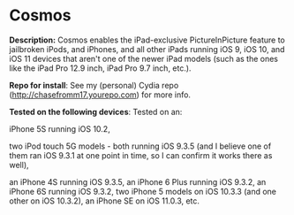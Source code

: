 # Cosmos
**Description:** Cosmos enables the iPad-exclusive PictureInPicture feature to jailbroken iPods, and iPhones, and all other iPads running iOS 9, iOS 10, and iOS 11 devices that aren't one of the newer iPad models (such as the ones like the iPad Pro 12.9 inch, iPad Pro 9.7 inch, etc.).

**Repo for install**: See my (personal) Cydia repo (http://chasefromm17.yourepo.com) for more info.

**Tested on the following devices**:
Tested on an:

iPhone 5S running iOS 10.2,

two iPod touch 5G models - both running iOS 9.3.5 (and I believe one of them ran iOS 9.3.1 at one point in time, so I can confirm it works there as well),

an iPhone 4S running iOS 9.3.5, an iPhone 6 Plus running iOS 9.3.2, an iPhone 6S running iOS 9.3.2, two iPhone 5 models on iOS 10.3.3 (and one other on iOS 10.3.2), an iPhone SE on iOS 11.0.3, etc.
